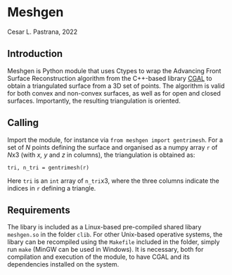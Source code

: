 # Meshgen

Cesar L. Pastrana, 2022

## Introduction
Meshgen is Python module that uses Ctypes to wrap the Advancing Front Surface Reconstruction algorithm from the C++-based library [CGAL](https://doc.cgal.org/latest/Advancing_front_surface_reconstruction/index.html) to obtain a triangulated surface from a 3D set of points. The algorithm is valid for both convex and non-convex surfaces, as well as for open and closed surfaces. Importantly, the resulting triangulation is oriented.

## Calling
Import the module, for instance via `from meshgen import gentrimesh`. For a set of *N* points defining the surface and organised as a numpy array `r` of *N*x3 (with *x, y* and *z* in columns), the triangulation is obtained as:

```
tri, n_tri = gentrimesh(r)
```

Here `tri` is an `int` array of `n_tri`x3, where the three columns indicate the indices in `r` defining a triangle.



## Requirements
The libary is included as a Linux-based pre-compiled shared libary `meshgen.so` in the folder `clib`. For other Unix-based operative systems, the libary can be recompiled using the `Makefile` included in the folder, simply run `make` (MinGW can be used in Windows). It is necessary, both for compilation and execution of the module, to have CGAL and its dependencies installed on the system.
